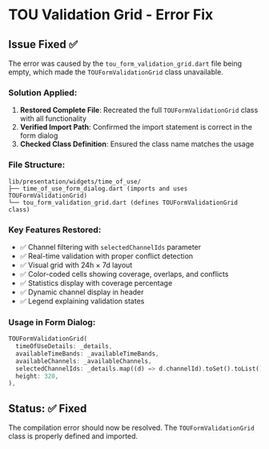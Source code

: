 # TOU Validation Grid - Error Fix

## Issue Fixed ✅

The error was caused by the `tou_form_validation_grid.dart` file being empty, which made the `TOUFormValidationGrid` class unavailable.

### Solution Applied:
1. **Restored Complete File**: Recreated the full `TOUFormValidationGrid` class with all functionality
2. **Verified Import Path**: Confirmed the import statement is correct in the form dialog
3. **Checked Class Definition**: Ensured the class name matches the usage

### File Structure:
```
lib/presentation/widgets/time_of_use/
├── time_of_use_form_dialog.dart (imports and uses TOUFormValidationGrid)
└── tou_form_validation_grid.dart (defines TOUFormValidationGrid class)
```

### Key Features Restored:
- ✅ Channel filtering with `selectedChannelIds` parameter
- ✅ Real-time validation with proper conflict detection
- ✅ Visual grid with 24h × 7d layout
- ✅ Color-coded cells showing coverage, overlaps, and conflicts
- ✅ Statistics display with coverage percentage
- ✅ Dynamic channel display in header
- ✅ Legend explaining validation states

### Usage in Form Dialog:
```dart
TOUFormValidationGrid(
  timeOfUseDetails: _details,
  availableTimeBands: _availableTimeBands,
  availableChannels: _availableChannels,
  selectedChannelIds: _details.map((d) => d.channelId).toSet().toList(),
  height: 320,
),
```

## Status: ✅ Fixed
The compilation error should now be resolved. The `TOUFormValidationGrid` class is properly defined and imported.
